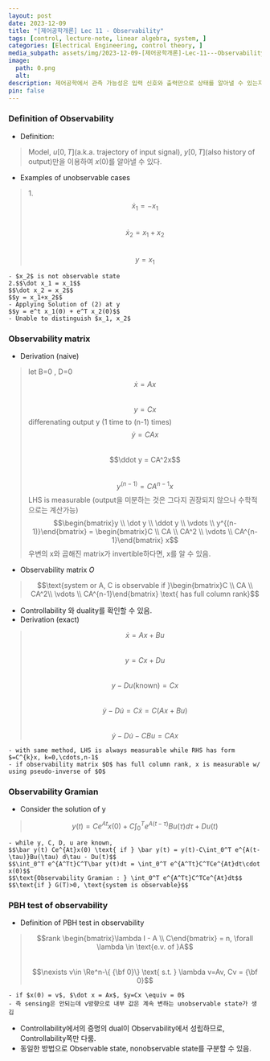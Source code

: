 ```yaml
---
layout: post
date: 2023-12-09
title: "[제어공학개론] Lec 11 - Observability"
tags: [control, lecture-note, linear algebra, system, ]
categories: [Electrical Engineering, control theory, ]
media_subpath: assets/img/2023-12-09-[제어공학개론]-Lec-11---Observability.md
image:
  path: 0.png
  alt:  
description: 제어공학에서 관측 가능성은 입력 신호와 출력만으로 상태를 알아낼 수 있는지를 정의하며, 관측 가능성 행렬과 그람 행렬을 통해 시스템의 관측 가능성을 평가할 수 있다. PBH 테스트는 고유값에 대해 행렬의 랭크를 확인하여 관측 불가능한 상태를 식별하는 방법이다.
pin: false
---
```




### Definition of Observability

- Definition:

> Model, $u[0,T]$(a.k.a. trajectory of input signal), $y[0,T]$(also history of output)만을 이용하여 $x(0)$를 알아낼 수 있다.

- Examples of unobservable cases

> 1.$$\dot x_1 = -x_1$$  
> $$\dot x_2 = x_1+x_2$$  
> $$y = x_1$$

	- $x_2$ is not observable state
	2.$$\dot x_1 = x_1$$
	$$\dot x_2 = x_2$$
	$$y = x_1+x_2$$
	- Applying Solution of (2) at y
	$$y = e^t x_1(0) + e^T x_2(0)$$
	- Unable to distinguish $x_1, x_2$


### Observability matrix

- Derivation (naive)

> let B=0 , D=0  
> $$\dot x = Ax$$  
> $$y = Cx$$differenating output y (1 time to (n-1) times)  
> $$\dot y = CAx$$  
> $$\ddot y = CA^2x$$  
> $$y^{(n-1)} = CA^{n-1}x$$LHS is measurable (output을 미분하는 것은 그다지 권장되지 않으나 수학적으로는 계산가능)  
> $$\begin{bmatrix}y \\ \dot y \\ \ddot y \\ \vdots \\ y^{(n-1)}\end{bmatrix} = \begin{bmatrix}C \\ CA \\ CA^2 \\ \vdots \\ CA^{n-1}\end{bmatrix} x$$우변의 x와 곱해진 matrix가 invertible하다면, x를 알 수 있음.

- Observability matrix $O$

> $$\text{system or A, C is observable if }\begin{bmatrix}C \\ CA \\ CA^2\\ \vdots \\ CA^{n-1}\end{bmatrix} \text{ has full column rank}$$

- Controllability 와 duality를 확인할 수 있음.
- Derivation (exact)

> $$\dot x = Ax+Bu$$  
> $$y =Cx+Du$$  
> $$y-Du\text{(known)} = Cx$$  
> $$\dot y - D\dot u = C\dot x = C(Ax+Bu)$$  
> $$\dot y - D\dot u - CBu = CAx$$

	- with same method, LHS is always measurable while RHS has form $=C^{k}x, k=0,\cdots,n-1$
	- if observability matrix $O$ has full column rank, x is measurable w/ using pseudo-inverse of $O$


### Observability Gramian

- Consider the solution of y

> $$y(t) = Ce^{At}x(0) + C\int_0^T e^{A(t-\tau)}Bu(\tau) d\tau + Du(t)$$

	- while y, C, D, u are known,
	$$\bar y(t) Ce^{At}x(0) \text{ if } \bar y(t) = y(t)-C\int_0^T e^{A(t-\tau)}Bu(\tau) d\tau - Du(t)$$
	$$\int_0^T e^{A^Tt}C^T\bar y(t)dt = \int_0^T e^{A^Tt}C^TCe^{At}dt\cdot x(0)$$
	$$\text{Observability Gramian : } \int_0^T e^{A^Tt}C^TCe^{At}dt$$
	$$\text{if } G(T)>0, \text{system is observable}$$


### PBH test of observability

- Definition of PBH test in observability

> $$rank \begin{bmatrix}\lambda I - A \\ C\end{bmatrix} = n, \forall \lambda \in \text{e.v. of }A$$  
> $$\nexists v\in \Re^n-\{ {\bf 0}\} \text{ s.t. } \lambda v=Av, Cv = {\bf 0}$$

	- if $x(0) = v$, $\dot x = Ax$, $y=Cx \equiv = 0$
	- 즉 sensing은 안되는데 v방향으로 내부 값은 계속 변하는 unobservable state가 생김
- Controllability에서의 증명의 dual이 Observability에서 성립하므로, Controllability쪽만 다룸.
- 동일한 방법으로 Observable state, nonobservable state를 구분할 수 있음.

